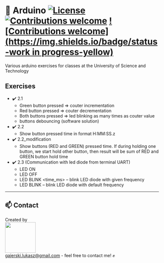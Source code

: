 # 🤖 Arduino  [![License](https://img.shields.io/badge/licence-MIT-blue)](https://choosealicense.com/licenses/mit/) [![Contributions welcome](https://img.shields.io/badge/contributions-welcome-orange.svg)](https://github.com/Ukasz09/Arduino) [![Contributions welcome](https://img.shields.io/badge/status-work in progress-yellow)](https://github.com/Ukasz09/Arduino)

Various arduino exercises for classes at the University of Science and Technology 

## Exercises
- ✔️ 2.1  
  - Green button pressed => couter incrementation
  - Red button pressed => couter decrementation
  - Both buttons pressed => led blinking as many times as couter value
  - buttons debouncing (software solution)
- ✔️ 2.2  
    - Show button pressed time in format H:MM:SS.z
- ✔️ 2.2_modification
	- Show buttons (RED and GREEN) pressed time.
	  If during holding one button, we start hold other button, then result will be sum of RED and GREEN button hold time
- ✔️ 2.3   (Communication with led diode from terminal UART)
    - LED ON 
    - LED OFF 
    - LED BLINK <time_ms> – blink LED diode with given frequency
    - LED BLINK – blink LED diode with default frequency
___
## 📫 Contact 
Created by <br/>
<a href="https://github.com/Ukasz09" target="_blank"><img src="https://avatars0.githubusercontent.com/u/44710226?s=460&v=4"  width="100px;"></a>
<br/> gajerski.lukasz@gmail.com - feel free to contact me! ✊
